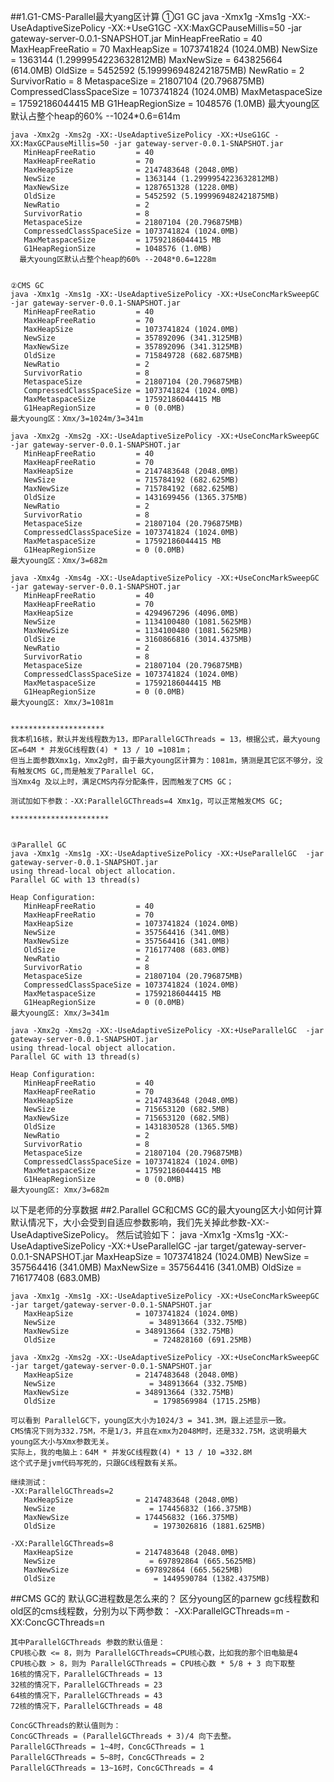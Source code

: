 ##1.G1-CMS-Parallel最大yang区计算
	①G1 GC
	java -Xmx1g -Xms1g -XX:-UseAdaptiveSizePolicy -XX:+UseG1GC -XX:MaxGCPauseMillis=50 -jar gateway-server-0.0.1-SNAPSHOT.jar
	   MinHeapFreeRatio         = 40
	   MaxHeapFreeRatio         = 70
	   MaxHeapSize              = 1073741824 (1024.0MB)
	   NewSize                  = 1363144 (1.2999954223632812MB)
	   MaxNewSize               = 643825664 (614.0MB)
	   OldSize                  = 5452592 (5.1999969482421875MB)
	   NewRatio                 = 2
	   SurvivorRatio            = 8
	   MetaspaceSize            = 21807104 (20.796875MB)
	   CompressedClassSpaceSize = 1073741824 (1024.0MB)
	   MaxMetaspaceSize         = 17592186044415 MB
	   G1HeapRegionSize         = 1048576 (1.0MB)
	最大young区默认占整个heap的60% --1024*0.6=614m

	java -Xmx2g -Xms2g -XX:-UseAdaptiveSizePolicy -XX:+UseG1GC -XX:MaxGCPauseMillis=50 -jar gateway-server-0.0.1-SNAPSHOT.jar
	   MinHeapFreeRatio         = 40
	   MaxHeapFreeRatio         = 70
	   MaxHeapSize              = 2147483648 (2048.0MB)
	   NewSize                  = 1363144 (1.2999954223632812MB)
	   MaxNewSize               = 1287651328 (1228.0MB)
	   OldSize                  = 5452592 (5.1999969482421875MB)
	   NewRatio                 = 2
	   SurvivorRatio            = 8
	   MetaspaceSize            = 21807104 (20.796875MB)
	   CompressedClassSpaceSize = 1073741824 (1024.0MB)
	   MaxMetaspaceSize         = 17592186044415 MB
	   G1HeapRegionSize         = 1048576 (1.0MB)
	  最大young区默认占整个heap的60% --2048*0.6=1228m
	

	②CMS GC
	java -Xmx1g -Xms1g -XX:-UseAdaptiveSizePolicy -XX:+UseConcMarkSweepGC  -jar gateway-server-0.0.1-SNAPSHOT.jar
	   MinHeapFreeRatio         = 40
	   MaxHeapFreeRatio         = 70
	   MaxHeapSize              = 1073741824 (1024.0MB)
	   NewSize                  = 357892096 (341.3125MB)
	   MaxNewSize               = 357892096 (341.3125MB)
	   OldSize                  = 715849728 (682.6875MB)
	   NewRatio                 = 2
	   SurvivorRatio            = 8
	   MetaspaceSize            = 21807104 (20.796875MB)
	   CompressedClassSpaceSize = 1073741824 (1024.0MB)
	   MaxMetaspaceSize         = 17592186044415 MB
	   G1HeapRegionSize         = 0 (0.0MB)
	最大young区：Xmx/3=1024m/3=341m
	
	java -Xmx2g -Xms2g -XX:-UseAdaptiveSizePolicy -XX:+UseConcMarkSweepGC  -jar gateway-server-0.0.1-SNAPSHOT.jar
	   MinHeapFreeRatio         = 40
	   MaxHeapFreeRatio         = 70
	   MaxHeapSize              = 2147483648 (2048.0MB)
	   NewSize                  = 715784192 (682.625MB)
	   MaxNewSize               = 715784192 (682.625MB)
	   OldSize                  = 1431699456 (1365.375MB)
	   NewRatio                 = 2
	   SurvivorRatio            = 8
	   MetaspaceSize            = 21807104 (20.796875MB)
	   CompressedClassSpaceSize = 1073741824 (1024.0MB)
	   MaxMetaspaceSize         = 17592186044415 MB
	   G1HeapRegionSize         = 0 (0.0MB)
	最大young区：Xmx/3=682m

	java -Xmx4g -Xms4g -XX:-UseAdaptiveSizePolicy -XX:+UseConcMarkSweepGC  -jar gateway-server-0.0.1-SNAPSHOT.jar
	   MinHeapFreeRatio         = 40
	   MaxHeapFreeRatio         = 70
	   MaxHeapSize              = 4294967296 (4096.0MB)
	   NewSize                  = 1134100480 (1081.5625MB)
	   MaxNewSize               = 1134100480 (1081.5625MB)
	   OldSize                  = 3160866816 (3014.4375MB)
	   NewRatio                 = 2
	   SurvivorRatio            = 8
	   MetaspaceSize            = 21807104 (20.796875MB)
	   CompressedClassSpaceSize = 1073741824 (1024.0MB)
	   MaxMetaspaceSize         = 17592186044415 MB
	   G1HeapRegionSize         = 0 (0.0MB)
	最大young区: Xmx/3=1081m


	*********************
	我本机16核，默认并发线程数为13，即ParallelGCThreads = 13，根据公式，最大young区=64M * 并发GC线程数(4) * 13 / 10 =1081m；
	但当上面参数Xmx1g，Xmx2g时，由于最大young区计算为：1081m，猜测是其它区不够分，没有触发CMS GC,而是触发了Parallel GC，
	当Xmx4g 及以上时，满足CMS内存分配条件，因而触发了CMS GC；

	测试加如下参数：-XX:ParallelGCThreads=4 Xmx1g，可以正常触发CMS GC;

	**********************


	③Parallel GC
	java -Xmx1g -Xms1g -XX:-UseAdaptiveSizePolicy -XX:+UseParallelGC  -jar gateway-server-0.0.1-SNAPSHOT.jar
	using thread-local object allocation.
	Parallel GC with 13 thread(s)
	
	Heap Configuration:
	   MinHeapFreeRatio         = 40
	   MaxHeapFreeRatio         = 70
	   MaxHeapSize              = 1073741824 (1024.0MB)
	   NewSize                  = 357564416 (341.0MB)
	   MaxNewSize               = 357564416 (341.0MB)
	   OldSize                  = 716177408 (683.0MB)
	   NewRatio                 = 2
	   SurvivorRatio            = 8
	   MetaspaceSize            = 21807104 (20.796875MB)
	   CompressedClassSpaceSize = 1073741824 (1024.0MB)
	   MaxMetaspaceSize         = 17592186044415 MB
	   G1HeapRegionSize         = 0 (0.0MB)
	最大young区: Xmx/3=341m

	java -Xmx2g -Xms2g -XX:-UseAdaptiveSizePolicy -XX:+UseParallelGC  -jar gateway-server-0.0.1-SNAPSHOT.jar
	using thread-local object allocation.
	Parallel GC with 13 thread(s)
	
	Heap Configuration:
	   MinHeapFreeRatio         = 40
	   MaxHeapFreeRatio         = 70
	   MaxHeapSize              = 2147483648 (2048.0MB)
	   NewSize                  = 715653120 (682.5MB)
	   MaxNewSize               = 715653120 (682.5MB)
	   OldSize                  = 1431830528 (1365.5MB)
	   NewRatio                 = 2
	   SurvivorRatio            = 8
	   MetaspaceSize            = 21807104 (20.796875MB)
	   CompressedClassSpaceSize = 1073741824 (1024.0MB)
	   MaxMetaspaceSize         = 17592186044415 MB
	   G1HeapRegionSize         = 0 (0.0MB)
	最大young区: Xmx/3=682m


以下是老师的分享数据
##2.Parallel GC和CMS GC的最大young区大小如何计算
	默认情况下，大小会受到自适应参数影响，我们先关掉此参数-XX:-UseAdaptiveSizePolicy。
	然后试验如下：
	java -Xmx1g -Xms1g -XX:-UseAdaptiveSizePolicy -XX:+UseParallelGC -jar target/gateway-server-0.0.1-SNAPSHOT.jar
	   MaxHeapSize              = 1073741824 (1024.0MB)
	   NewSize                     = 357564416 (341.0MB)
	   MaxNewSize               = 357564416 (341.0MB)
	   OldSize                      = 716177408 (683.0MB)
	
	java -Xmx1g -Xms1g -XX:-UseAdaptiveSizePolicy -XX:+UseConcMarkSweepGC -jar target/gateway-server-0.0.1-SNAPSHOT.jar
	   MaxHeapSize              = 1073741824 (1024.0MB)
	   NewSize                     = 348913664 (332.75MB)
	   MaxNewSize               = 348913664 (332.75MB)
	   OldSize                      = 724828160 (691.25MB)
	
	java -Xmx2g -Xms2g -XX:-UseAdaptiveSizePolicy -XX:+UseConcMarkSweepGC -jar target/gateway-server-0.0.1-SNAPSHOT.jar
	   MaxHeapSize              = 2147483648 (2048.0MB)
	   NewSize                     = 348913664 (332.75MB)
	   MaxNewSize               = 348913664 (332.75MB)
	   OldSize                      = 1798569984 (1715.25MB)
	
	可以看到 ParallelGC下，young区大小为1024/3 = 341.3M，跟上述显示一致。
	CMS情况下则为332.75M，不是1/3，并且在xmx为2048M时，还是332.75M，这说明最大young区大小与Xmx参数无关。
	实际上，我的电脑上：64M * 并发GC线程数(4) * 13 / 10 =332.8M
	这个式子是jvm代码写死的，只跟GC线程数有关系。
	
	继续测试：
	-XX:ParallelGCThreads=2 
	   MaxHeapSize              = 2147483648 (2048.0MB)
	   NewSize                     = 174456832 (166.375MB)
	   MaxNewSize               = 174456832 (166.375MB)
	   OldSize                      = 1973026816 (1881.625MB)
	
	-XX:ParallelGCThreads=8
	   MaxHeapSize              = 2147483648 (2048.0MB)
	   NewSize                     = 697892864 (665.5625MB)
	   MaxNewSize               = 697892864 (665.5625MB)
	   OldSize                      = 1449590784 (1382.4375MB)

##CMS GC的 默认GC进程数是怎么来的？
	区分young区的parnew gc线程数和old区的cms线程数，分别为以下两参数：
	-XX:ParallelGCThreads=m
	-XX:ConcGCThreads=n 
	
	其中ParallelGCThreads 参数的默认值是：
	CPU核心数 <= 8，则为 ParallelGCThreads=CPU核心数，比如我的那个旧电脑是4
	CPU核心数 > 8，则为 ParallelGCThreads = CPU核心数 * 5/8 + 3 向下取整
	16核的情况下，ParallelGCThreads = 13
	32核的情况下，ParallelGCThreads = 23
	64核的情况下，ParallelGCThreads = 43
	72核的情况下，ParallelGCThreads = 48
	
	ConcGCThreads的默认值则为：
	ConcGCThreads = (ParallelGCThreads + 3)/4 向下去整。
	ParallelGCThreads = 1~4时，ConcGCThreads = 1
	ParallelGCThreads = 5~8时，ConcGCThreads = 2
	ParallelGCThreads = 13~16时，ConcGCThreads = 4